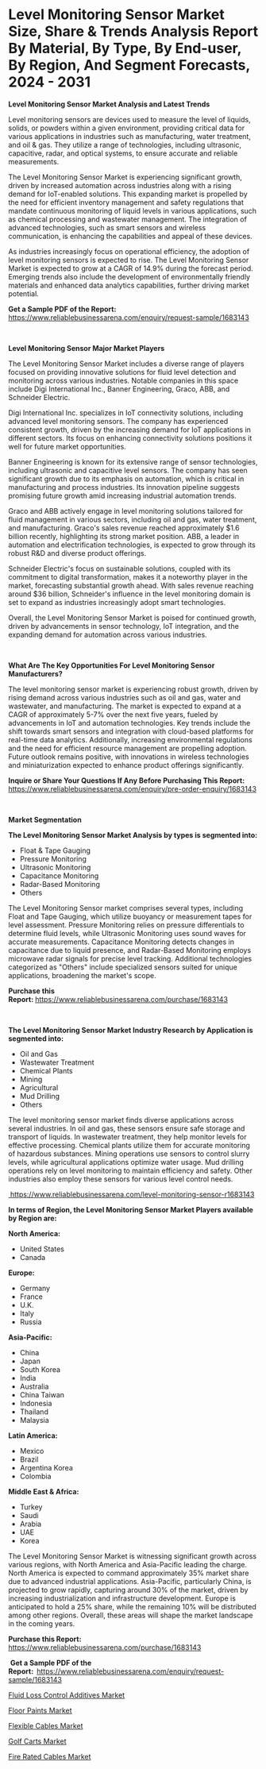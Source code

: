 <p><h1>Level Monitoring Sensor Market Size, Share & Trends Analysis Report By Material, By Type, By End-user, By Region, And Segment Forecasts, 2024 - 2031</h1></p><p><strong>Level Monitoring Sensor Market Analysis and Latest Trends</strong></p>
<p><p>Level monitoring sensors are devices used to measure the level of liquids, solids, or powders within a given environment, providing critical data for various applications in industries such as manufacturing, water treatment, and oil & gas. They utilize a range of technologies, including ultrasonic, capacitive, radar, and optical systems, to ensure accurate and reliable measurements.</p><p>The Level Monitoring Sensor Market is experiencing significant growth, driven by increased automation across industries along with a rising demand for IoT-enabled solutions. This expanding market is propelled by the need for efficient inventory management and safety regulations that mandate continuous monitoring of liquid levels in various applications, such as chemical processing and wastewater management. The integration of advanced technologies, such as smart sensors and wireless communication, is enhancing the capabilities and appeal of these devices.</p><p>As industries increasingly focus on operational efficiency, the adoption of level monitoring sensors is expected to rise. The Level Monitoring Sensor Market is expected to grow at a CAGR of 14.9% during the forecast period. Emerging trends also include the development of environmentally friendly materials and enhanced data analytics capabilities, further driving market potential.</p></p>
<p><strong>Get a Sample PDF of the Report:&nbsp;</strong> <a href="https://www.reliablebusinessarena.com/enquiry/request-sample/1683143?utm_campaign=1599&utm_medium=2&utm_source=Github&utm_content=ia&utm_term=15102024&utm_id=level-monitoring-sensor">https://www.reliablebusinessarena.com/enquiry/request-sample/1683143</a></p>
<p>&nbsp;</p>
<p><strong>Level Monitoring Sensor Major Market Players</strong></p>
<p><p>The Level Monitoring Sensor Market includes a diverse range of players focused on providing innovative solutions for fluid level detection and monitoring across various industries. Notable companies in this space include Digi International Inc., Banner Engineering, Graco, ABB, and Schneider Electric.</p><p>Digi International Inc. specializes in IoT connectivity solutions, including advanced level monitoring sensors. The company has experienced consistent growth, driven by the increasing demand for IoT applications in different sectors. Its focus on enhancing connectivity solutions positions it well for future market opportunities.</p><p>Banner Engineering is known for its extensive range of sensor technologies, including ultrasonic and capacitive level sensors. The company has seen significant growth due to its emphasis on automation, which is critical in manufacturing and process industries. Its innovation pipeline suggests promising future growth amid increasing industrial automation trends.</p><p>Graco and ABB actively engage in level monitoring solutions tailored for fluid management in various sectors, including oil and gas, water treatment, and manufacturing. Graco's sales revenue reached approximately $1.6 billion recently, highlighting its strong market position. ABB, a leader in automation and electrification technologies, is expected to grow through its robust R&D and diverse product offerings.</p><p>Schneider Electric's focus on sustainable solutions, coupled with its commitment to digital transformation, makes it a noteworthy player in the market, forecasting substantial growth ahead. With sales revenue reaching around $36 billion, Schneider's influence in the level monitoring domain is set to expand as industries increasingly adopt smart technologies.</p><p>Overall, the Level Monitoring Sensor Market is poised for continued growth, driven by advancements in sensor technology, IoT integration, and the expanding demand for automation across various industries.</p></p>
<p>&nbsp;</p>
<p><strong>What Are The Key Opportunities For Level Monitoring Sensor Manufacturers?</strong></p>
<p><p>The level monitoring sensor market is experiencing robust growth, driven by rising demand across various industries such as oil and gas, water and wastewater, and manufacturing. The market is expected to expand at a CAGR of approximately 5-7% over the next five years, fueled by advancements in IoT and automation technologies. Key trends include the shift towards smart sensors and integration with cloud-based platforms for real-time data analytics. Additionally, increasing environmental regulations and the need for efficient resource management are propelling adoption. Future outlook remains positive, with innovations in wireless technologies and miniaturization expected to enhance product offerings significantly.</p></p>
<p><strong>Inquire or Share Your Questions If Any Before Purchasing This Report:</strong> <a href="https://www.reliablebusinessarena.com/enquiry/pre-order-enquiry/1683143?utm_campaign=1599&utm_medium=2&utm_source=Github&utm_content=ia&utm_term=15102024&utm_id=level-monitoring-sensor">https://www.reliablebusinessarena.com/enquiry/pre-order-enquiry/1683143</a></p>
<p>&nbsp;</p>
<p><strong>Market Segmentation</strong></p>
<p><strong>The Level Monitoring Sensor Market Analysis by types is segmented into:</strong></p>
<p><ul><li>Float & Tape Gauging</li><li>Pressure Monitoring</li><li>Ultrasonic Monitoring</li><li>Capacitance Monitoring</li><li>Radar-Based Monitoring</li><li>Others</li></ul></p>
<p><p>The Level Monitoring Sensor market comprises several types, including Float and Tape Gauging, which utilize buoyancy or measurement tapes for level assessment. Pressure Monitoring relies on pressure differentials to determine fluid levels, while Ultrasonic Monitoring uses sound waves for accurate measurements. Capacitance Monitoring detects changes in capacitance due to liquid presence, and Radar-Based Monitoring employs microwave radar signals for precise level tracking. Additional technologies categorized as "Others" include specialized sensors suited for unique applications, broadening the market's scope.</p></p>
<p><strong>Purchase this Report:&nbsp;</strong><a href="https://www.reliablebusinessarena.com/purchase/1683143?utm_campaign=1599&utm_medium=2&utm_source=Github&utm_content=ia&utm_term=15102024&utm_id=level-monitoring-sensor">https://www.reliablebusinessarena.com/purchase/1683143</a></p>
<p>&nbsp;</p>
<p><strong>The Level Monitoring Sensor Market Industry Research by Application is segmented into:</strong></p>
<p><ul><li>Oil and Gas</li><li>Wastewater Treatment</li><li>Chemical Plants</li><li>Mining</li><li>Agricultural</li><li>Mud Drilling</li><li>Others</li></ul></p>
<p><p>The level monitoring sensor market finds diverse applications across several industries. In oil and gas, these sensors ensure safe storage and transport of liquids. In wastewater treatment, they help monitor levels for effective processing. Chemical plants utilize them for accurate monitoring of hazardous substances. Mining operations use sensors to control slurry levels, while agricultural applications optimize water usage. Mud drilling operations rely on level monitoring to maintain efficiency and safety. Other industries also employ these sensors for various level control needs.</p></p>
<p><a href="https://www.reliablebusinessarena.com/level-monitoring-sensor-r1683143?utm_campaign=1599&utm_medium=2&utm_source=Github&utm_content=ia&utm_term=15102024&utm_id=level-monitoring-sensor">&nbsp;https://www.reliablebusinessarena.com/level-monitoring-sensor-r1683143</a></p>
<p><strong>In terms of Region, the Level Monitoring Sensor Market Players available by Region are:</strong></p>
<p>
    <p> <strong> North America: </strong>
        <ul>
            <li>United States</li>
            <li>Canada</li>
        </ul>
        </p> 
    <p> <strong> Europe: </strong>
        <ul>
            <li>Germany</li>
            <li>France</li>
            <li>U.K.</li>
            <li>Italy</li>
            <li>Russia</li>
        </ul>
        </p> 
    <p> <strong> Asia-Pacific: </strong>
        <ul>
            <li>China</li>
            <li>Japan</li>
            <li>South Korea</li>
            <li>India</li>
            <li>Australia</li>
            <li>China Taiwan</li>
            <li>Indonesia</li>
            <li>Thailand</li>
            <li>Malaysia</li>
        </ul>
        </p> 
    <p> <strong> Latin America: </strong>
        <ul>
            <li>Mexico</li>
            <li>Brazil</li>
            <li>Argentina Korea</li>
            <li>Colombia</li>
        </ul>
        </p> 
    <p> <strong> Middle East & Africa: </strong>
        <ul>
            <li>Turkey</li>
            <li>Saudi</li>
            <li>Arabia</li>
            <li>UAE</li>
            <li>Korea</li>
        </ul>
    </p>
    </p>
<p><p>The Level Monitoring Sensor Market is witnessing significant growth across various regions, with North America and Asia-Pacific leading the charge. North America is expected to command approximately 35% market share due to advanced industrial applications. Asia-Pacific, particularly China, is projected to grow rapidly, capturing around 30% of the market, driven by increasing industrialization and infrastructure development. Europe is anticipated to hold a 25% share, while the remaining 10% will be distributed among other regions. Overall, these areas will shape the market landscape in the coming years.</p></p>
<p><strong>Purchase this Report: </strong><a href="https://www.reliablebusinessarena.com/purchase/1683143?utm_campaign=1599&utm_medium=2&utm_source=Github&utm_content=ia&utm_term=15102024&utm_id=level-monitoring-sensor">https://www.reliablebusinessarena.com/purchase/1683143</a></p>
<p>&nbsp;<strong>Get a Sample PDF of the Report:&nbsp;&nbsp;</strong><a href="https://www.reliablebusinessarena.com/enquiry/request-sample/1683143?utm_campaign=1599&utm_medium=2&utm_source=Github&utm_content=ia&utm_term=15102024&utm_id=level-monitoring-sensor">https://www.reliablebusinessarena.com/enquiry/request-sample/1683143</a></p>
<p><strong></strong></p>
<p><p><a href="https://www.linkedin.com/pulse/global-fluid-loss-control-additives-market-product-types-lo1pc?utm_campaign=1599&utm_medium=2&utm_source=Github&utm_content=ia&utm_term=15102024&utm_id=level-monitoring-sensor">Fluid Loss Control Additives Market</a></p><p><a href="https://www.linkedin.com/pulse/floor-paints-market-strategic-insights-product-evolution-segmentation-uljsc?utm_campaign=1599&utm_medium=2&utm_source=Github&utm_content=ia&utm_term=15102024&utm_id=level-monitoring-sensor">Floor Paints Market</a></p><p><a href="https://www.linkedin.com/pulse/global-flexible-cables-market-exploring-share-trends-future-xqoec?utm_campaign=1599&utm_medium=2&utm_source=Github&utm_content=ia&utm_term=15102024&utm_id=level-monitoring-sensor">Flexible Cables Market</a></p><p><a href="https://www.linkedin.com/pulse/in-depth-analysis-global-golf-carts-market-scope-its-rapid-growing-lqahe?utm_campaign=1599&utm_medium=2&utm_source=Github&utm_content=ia&utm_term=15102024&utm_id=level-monitoring-sensor">Golf Carts Market</a></p><p><a href="https://www.linkedin.com/pulse/emerging-trends-fire-rated-cables-market-detailed-overview-bangc?utm_campaign=1599&utm_medium=2&utm_source=Github&utm_content=ia&utm_term=15102024&utm_id=level-monitoring-sensor">Fire Rated Cables Market</a></p></p>